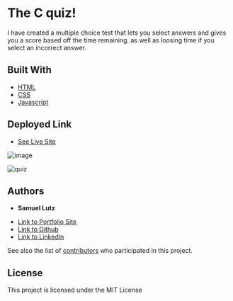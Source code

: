 # The C quiz!

I have created a multiple choice test that lets you select answers and gives you a score based off the time remaining. as well as loosing time if you select an incorrect answer.

## Built With

* [HTML](https://developer.mozilla.org/en-US/docs/Web/HTML)
* [CSS](https://developer.mozilla.org/en-US/docs/Web/CSS)
* [Javascript](https://developer.mozilla.org/en-US/docs/Web/JavaScript)

## Deployed Link

* [See Live Site](https://samuellutz.github.io/quiz/)

![image](https://user-images.githubusercontent.com/91674571/147985066-c9ed72a0-fb56-49b9-ab0c-aa64433ba8a1.png)

![quiz](https://user-images.githubusercontent.com/91674571/147998238-c263f3a0-7c74-4342-8323-95e4bb6685eb.gif)


## Authors

* **Samuel Lutz** 

- [Link to Portfolio Site](#)
- [Link to Github](https://github.com/samuellutz)
- [Link to LinkedIn](https://www.linkedin.com/in/samuel-lutz-77138020b/)

See also the list of [contributors](https://github.com/your/project/contributors) who participated in this project.

## License

This project is licensed under the MIT License 
